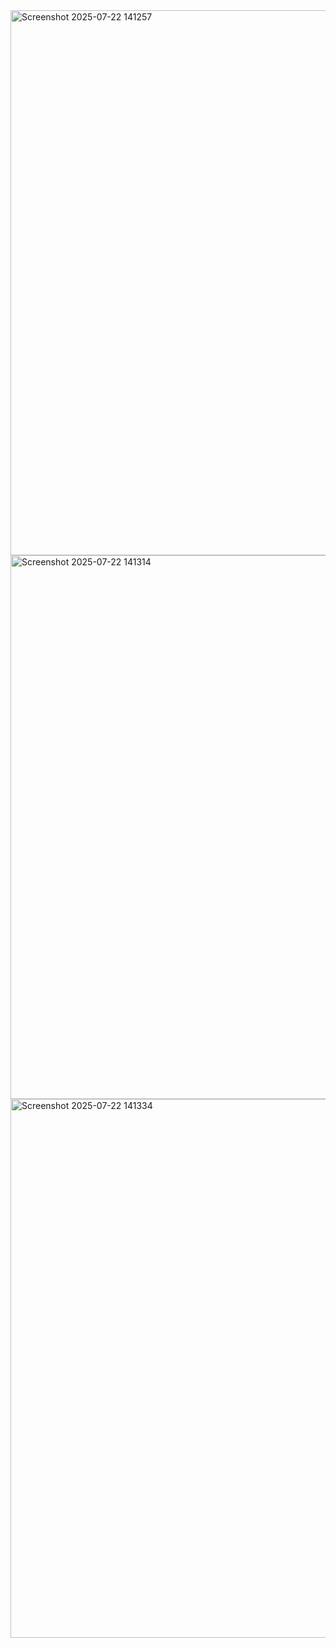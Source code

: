 <img width="1919" height="872" alt="Screenshot 2025-07-22 141257" src="https://github.com/user-attachments/assets/3f171947-96ef-4892-acb2-ec9b5d966216" />
<img width="1919" height="870" alt="Screenshot 2025-07-22 141314" src="https://github.com/user-attachments/assets/a7629828-448b-4ecf-b97c-acc1fadfd774" />
<img width="1919" height="862" alt="Screenshot 2025-07-22 141334" src="https://github.com/user-attachments/assets/92957077-f20f-49ae-99c7-e2f2b7d77470" />
